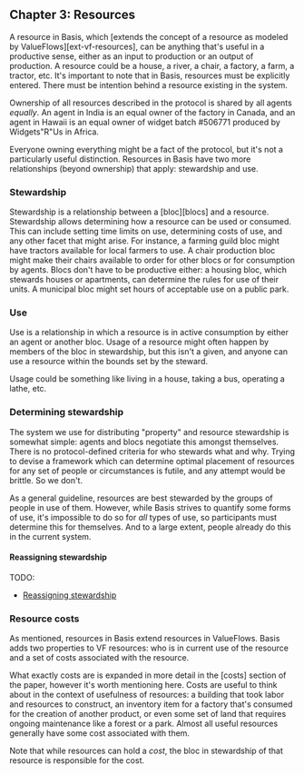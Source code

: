 ## Chapter 3: Resources

A resource in Basis, which [extends the concept of a resource as modeled by ValueFlows][ext-vf-resources], can be anything that's useful in a productive sense, either as an input to production or an output of production. A resource could be a house, a river, a chair, a factory, a farm, a tractor, etc. It's important to note that in Basis, resources must be explicitly entered. There must be intention behind a resource existing in the system.

Ownership of all resources described in the protocol is shared by all agents *equally*. An agent in India is an equal owner of the factory in Canada, and an agent in Hawaii is an equal owner of widget batch #506771 produced by Widgets"R"Us in Africa.

Everyone owning everything might be a fact of the protocol, but it's not a particularly useful distinction. Resources in Basis have two more relationships (beyond ownership) that apply: stewardship and use.

### Stewardship

Stewardship is a relationship between a [bloc][blocs] and a resource. Stewardship allows determining how a resource can be used or consumed. This can include setting time limits on use, determining costs of use, and any other facet that might arise. For instance, a farming guild bloc might have tractors available for local farmers to use. A chair production bloc might make their chairs available to order for other blocs or for consumption by agents. Blocs don't have to be productive either: a housing bloc, which stewards houses or apartments, can determine the rules for use of their units. A municipal bloc might set hours of acceptable use on a public park.

### Use

Use is a relationship in which a resource is in active consumption by either an agent or another bloc. Usage of a resource might often happen by members of the bloc in stewardship, but this isn't a given, and anyone can use a resource within the bounds set by the steward.

Usage could be something like living in a house, taking a bus, operating a lathe, etc.

### Determining stewardship

The system we use for distributing "property" and resource stewardship is somewhat simple: agents and blocs negotiate this amongst themselves. There is no protocol-defined criteria for who stewards what and why. Trying to devise a framework which can determine optimal placement of resources for any set of people or circumstances is futile, and any attempt would be brittle. So we don't.

As a general guideline, resources are best stewarded by the groups of people in use of them. However, while Basis strives to quantify some forms of use, it's impossible to do so for *all* types of use, so participants must determine this for themselves. And to a large extent, people already do this in the current system.

#### Reassigning stewardship

TODO:

- [Reassigning stewardship](https://github.com/basisproject/tracker/issues/134)

### Resource costs

As mentioned, resources in Basis extend resources in ValueFlows. Basis adds two properties to VF resources: who is in current use of the resource and a set of costs associated with the resource.

What exactly costs are is expanded in more detail in the [costs] section of the paper, however it's worth mentioning here. Costs are useful to think about in the context of usefulness of resources: a building that took labor and resources to construct, an inventory item for a factory that's consumed for the creation of another product, or even some set of land that requires ongoing maintenance like a forest or a park. Almost all useful resources generally have some cost associated with them.

Note that while resources can hold a *cost*, the bloc in stewardship of that resource is responsible for the cost.

